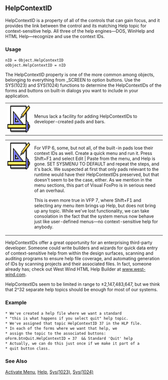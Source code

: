 ## HelpContextID

HelpContextID is a property of all of the controls that can gain focus, and it provides the link between the control and its matching Help topic for context-sensitive help. All three of the help engines&mdash;DOS, WinHelp and HTML Help&mdash;recognize and use the context IDs.

### Usage

```foxpro
nID = Object.HelpContextID
oObject.HelpContextID = nID
```

The HelpContextID property is one of the more common among objects, belonging to everything from _SCREEN to option buttons. Use the SYS(1023) and SYS(1024) functions to determine the HelpContextIDs of the forms and buttons on built-in dialogs you want to include in your application.

<table>
<tr>
  <td width="17%" valign="top">
<img width="94" height="94" src="Design.gif">
  </td>
  <td width=83%>
  <p>Menus lack a facility for adding HelpContextIDs to developer-created pads and bars.</p>
  </td>
 </tr>
</table>

<table>
<tr>
  <td width="17%" valign="top">
<img width="94" height="94" src="Design.gif">
  </td>
  <td width=83%>
  <p>For VFP 6, some, but not all, of the built-in pads lose their context IDs as well. Create a quick menu and run it. Press Shift+F1 and select Edit | Paste from the menu, and Help is gone. SET SYSMENU TO DEFAULT and repeat the steps, and it's back. We suspected at first that only pads relevant to the runtime would have their HelpContextIDs preserved, but that doesn't seem to be the case, either. As we mention in the menu sections, this part of Visual FoxPro is in serious need of an overhaul.</p>
  <p>This is even more true in VFP 7, where Shift+F1 and selecting any menu item brings up Help, but does not bring up any topic. While we've lost functionality, we can take consolation in the fact that the system menus now behave just like user-defined menus&mdash;no context-sensitive help for anybody.</p>
  </td>
 </tr>
</table>

HelpContextIDs offer a great opportunity for an enterprising third-party developer. Someone could write builders and wizards for quick data entry of context-sensitive help from within the design surfaces, scanning and auditing programs to ensure help file coverage, and automating generation of IDs by scanning projects and their associated files. In fact, someone already has; check out West Wind HTML Help Builder at <a href="http://www.west-wind.com/" target="_blank">www.west-wind.com</a>.

HelpContextIDs seem to be limited in range to &plusmn;2,147,483,647, but we think that 2^32 separate help topics should be enough for most of our systems.

### Example

```foxpro
* We've created a help file where we want a standard
* "this is what happens if you select quit" help topic.
* We've assigned that topic HelpContextID 37 in the HLP file.
* In each of the forms where we want that help, we
* assign the topic to the associated buttons:
oForm.btnQuit.HelpContextID = 37  && Standard 'Quit' help
* Actually, we can do this just once if we make it part of a
* quit button class.
```
### See Also

[Activate Menu](s4g642.md), [Help](s4g116.md), [Sys(1023)](s4g639.md), [Sys(1024)](s4g639.md)